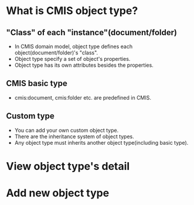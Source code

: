 # What is CMIS object type?
## "Class" of each "instance"(document/folder)
- In CMIS domain model, object type defines each object(document/folder)'s "class".
- Object type specify a set of object's properties.
- Object type has its own attributes besides the properties.

## CMIS basic type
- cmis:document, cmis:folder etc. are predefined in CMIS.

## Custom type
- You can add your own custom object type.
- There are the inheritance system of object types.
- Any object type must inherits another object type(including basic type).

# View object type's detail

# Add new object type